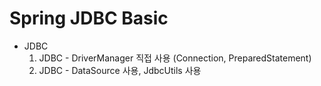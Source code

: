 # Spring JDBC Basic
- JDBC
  1. JDBC - DriverManager 직접 사용 (Connection, PreparedStatement)
  2. JDBC - DataSource 사용, JdbcUtils 사용